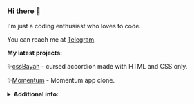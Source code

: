 ### Hi there 👋

I'm just a coding enthusiast who loves to code.

You can reach me at [Telegram](https://t.me/koonukaame).

**My latest projects:**

✨[cssBayan](https://github.com/koonukaame/cssBayan) - cursed accordion made with HTML and CSS only.

✨[Momentum](https://https://rolling-scopes-school.github.io/koonukaame-JSFEPRESCHOOL2022Q4/) - Momentum app clone.

<details>
  <summary><b>Additional info:</b></summary>

[![Anurag's GitHub stats](https://github-readme-stats.vercel.app/api?username=koonukaame)](https://github.com/anuraghazra/github-readme-stats)
</details>
